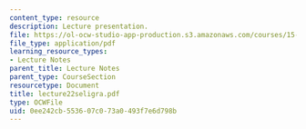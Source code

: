 ```yaml
---
content_type: resource
description: Lecture presentation.
file: https://ol-ocw-studio-app-production.s3.amazonaws.com/courses/15-501-introduction-to-financial-and-managerial-accounting-spring-2004/0ee242cb553607c073a0493f7e6d798b_lecture22seligra.pdf
file_type: application/pdf
learning_resource_types:
- Lecture Notes
parent_title: Lecture Notes
parent_type: CourseSection
resourcetype: Document
title: lecture22seligra.pdf
type: OCWFile
uid: 0ee242cb-5536-07c0-73a0-493f7e6d798b
---
```

